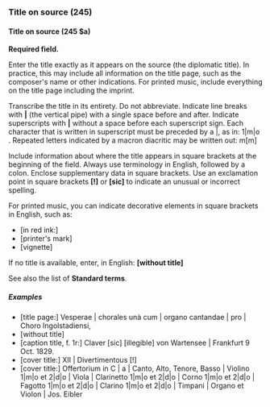 ### Title on source (245)

#### Title on source (245 $a)

**Required field.**

Enter the title exactly as it appears on the source (the diplomatic title). In practice, this may include all information on the title page, such as the composer's name or other indications. For printed music, include everything on the title page including the imprint.

Transcribe the title in its entirety. Do not abbreviate. Indicate line breaks with **\|** (the vertical pipe) with a single space before and after. Indicate superscripts with **\|** without a space before each superscript sign. Each character that is written in superscript must be preceded by a \|, as in: 1\|m\|o . Repeated letters indicated by a macron diacritic may be written out: m[m]

Include information about where the title appears in square brackets at the beginning of the field. Always use terminology in English, followed by a colon. Enclose supplementary data in square brackets. Use an exclamation point in square brackets **[!]** or **[sic]** to indicate an unusual or incorrect spelling.

For printed music, you can indicate decorative elements in square brackets in English, such as:
- [in red ink:]
- [printer's mark]
- [vignette]

If no title is available, enter, in English: **[without title]**

See also the list of **Standard terms**.

##### Examples

- [title page:] Vesperae \| chorales unà cum \| organo cantandae \| pro \| Choro Ingolstadiensi,
- [without title]
- \[caption title, f. 1r:] Claver [sic\] \[illegible\] von Wartensee \| Frankfurt 9 Oct. 1829.
- [cover title:] XII \| Divertimentous [!]
- [cover title:] Offertorium in C \| a \| Canto, Alto, Tenore, Basso \| Violino 1\|m\|o et 2\|d\|o \| Viola \| Clarinetto 1\|m\|o et 2\|d\|o \| Corno 1\|m\|o et 2\|d\|o \| Fagotto 1\|m\|o et 2\|d\|o \| Clarino 1\|m\|o et 2\|d\|o \| Timpani \| Organo et Violon \| Jos. Eibler
